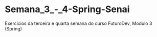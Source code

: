 # Semana_3_-_4-Spring-Senai
Exercícios da terceira e quarta semana do curso FuturoDev, Modulo 3 (Spring)
